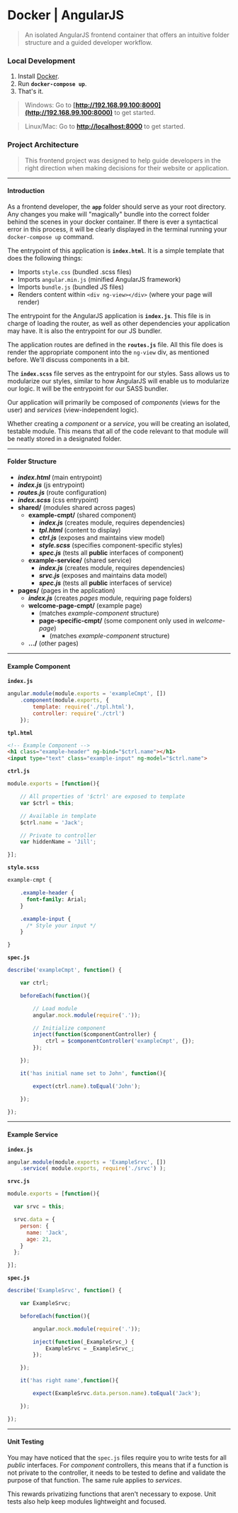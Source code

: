 # Docker | AngularJS
> An isolated AngularJS frontend container that offers an intuitive folder structure and a guided developer workflow.


### Local Development

1. Install [Docker](https://www.docker.com/products/docker).
2. Run __`docker-compose up`__.
3. That's it.

> Windows: Go to __[http://192.168.99.100:8000](http://192.168.99.100:8000)__ to get started.

> Linux/Mac: Go to __[http://localhost:8000](http://localhost:8000)__ to get started.


### Project Architecture
> This frontend project was designed to help guide developers in the right direction when making decisions for their website or application.

---

#### Introduction

As a frontend developer, the __`app`__ folder should serve as your root directory. Any changes you make will "magically" bundle into the correct folder behind the scenes in your docker container. If there is ever a syntactical error in this process, it will be clearly displayed in the terminal running your `docker-compose up` command.

The entrypoint of this application is __`index.html`__. It is a simple template that does the following things:
- Imports `style.css` (bundled .scss files)
- Imports `angular.min.js` (minified AngularJS framework)
- Imports `bundle.js` (bundled JS files)
- Renders content within `<div ng-view></div>` (where your page will render)

The entrypoint for the AngularJS application is __`index.js`__. This file is in charge of loading the router, as well as other dependencies your application may have. It is also the entrypoint for our JS bundler.

The application routes are defined in the __`routes.js`__ file. All this file does is render the appropriate component into the `ng-view` div, as mentioned before. We'll discuss components in a bit.

The __`index.scss`__ file serves as the entrypoint for our styles. Sass allows us to modularize our styles, similar to how AngularJS will enable us to modularize our logic. It will be the entrypoint for our SASS bundler.

Our application will primarily be composed of _components_ (views for the user) and _services_ (view-independent logic).

Whether creating a _component_ or a _service_, you will be creating an isolated, testable module. This means that all of the code relevant to that module will be neatly stored in a designated folder.

---

#### Folder Structure

- ___index.html___ (main entrypoint)
- ___index.js___ (js entrypoint)
- ___routes.js___ (route configuration)
- ___index.scss___ (css entrypoint)
- __shared/__ (modules shared across pages)
  - __example-cmpt/__ (shared component)
    - ___index.js___ (creates module, requires dependencies)
    - ___tpl.html___ (content to display)
    - ___ctrl.js___ (exposes and maintains view model)
    - ___style.scss___ (specifies component-specific styles)
    - ___spec.js___ (tests all __public__ interfaces of component)
  - __example-service/__ (shared service)
    - ___index.js___ (creates module, requires dependencies)
    - ___srvc.js___ (exposes and maintains data model)
    - ___spec.js___ (tests all __public__ interfaces of service)
- __pages/__ (pages in the application)
  - ___index.js___ (creates _pages_ module, requiring page folders)
  - __welcome-page-cmpt/__ (example page)
    - (matches _example-component_ structure)
    - __page-specific-cmpt/__ (some component only used in _welcome-page_)
      - (matches _example-component_ structure)
  - __.../__ (other pages)

---

#### Example Component

__`index.js`__

```js
angular.module(module.exports = 'exampleCmpt', [])
    .component(module.exports, {
        template: require('./tpl.html'),
        controller: require('./ctrl')
    });
```

__`tpl.html`__
```html
<!-- Example Component -->
<h1 class="example-header" ng-bind="$ctrl.name"></h1>
<input type="text" class="example-input" ng-model="$ctrl.name">
```

__`ctrl.js`__
```js
module.exports = [function(){

    // All properties of '$ctrl' are exposed to template
    var $ctrl = this;

    // Available in template
    $ctrl.name = 'Jack';

    // Private to controller
    var hiddenName = 'Jill';

}];
```

__`style.scss`__
```sass
example-cmpt {

    .example-header {
      font-family: Arial;
    }

    .example-input {
      /* Style your input */
    }

}
```

__`spec.js`__
```js
describe('exampleCmpt', function() {

    var ctrl;

    beforeEach(function(){

        // Load module
        angular.mock.module(require('.'));

        // Initialize component
        inject(function($componentController) {
            ctrl = $componentController('exampleCmpt', {});
        });

    });

    it('has initial name set to John', function(){

        expect(ctrl.name).toEqual('John');

    });

});
```

---

#### Example Service

__`index.js`__

```js
angular.module(module.exports = 'ExampleSrvc', [])
    .service( module.exports, require('./srvc') );
```

__`srvc.js`__
```js
module.exports = [function(){

  var srvc = this;

  srvc.data = {
    person: {
      name: 'Jack',
      age: 21,
    }
  };

}];
```

__`spec.js`__
```js
describe('ExampleSrvc', function() {

    var ExampleSrvc;

    beforeEach(function(){

        angular.mock.module(require('.'));

        inject(function(_ExampleSrvc_) {
            ExampleSrvc = _ExampleSrvc_;
        });

    });

    it('has right name',function(){

        expect(ExampleSrvc.data.person.name).toEqual('Jack');

    });

});
```

---

#### Unit Testing

You may have noticed that the `spec.js` files require you to write tests for all _public_ interfaces. For _component_ controllers, this means that if a function is not private to the controller, it needs to be tested to define and validate the purpose of that function. The same rule applies to _services_.

This rewards privatizing functions that aren't necessary to expose. Unit tests also help keep modules lightweight and focused.
